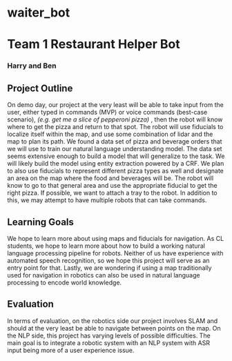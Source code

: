 # waiter_bot
<h1>Team 1 Restaurant Helper Bot </h1>
<h3>Harry and Ben </h3>
<h2> Project  Outline</h2>
On demo day, our project at the very least will be able to take input from the user, either typed in commands (MVP) or voice commands (best-case scenario),<i> (e.g. get me a slice of pepperoni pizza) </i>, then the robot will know where to get the pizza and return to that spot. The robot will use fiducials to localize itself within the map, and use some combination of lidar and the map to plan its path. We found a data set of pizza and beverage orders that we will use to train our natural language understanding model. The data set seems extensive enough to build a model that will generalize to the task. We will likely build the model using entity extraction powered by a CRF. We plan to also use fiducials to represent different pizza types as well and designate an area on the map where the food and beverages will be. The robot will know to go to that general area and use the appropriate fiducial to get the right pizza. If possible, we want to attach a tray to the robot. In addition to this, we may attempt to have multiple robots that can take commands.

<h2> Learning Goals </h2>
We hope to learn more about using maps and fiducials for navigation. As CL students, we hope to learn more about how to build a working natural language processing pipeline for robots. Neither of us have experience with automated speech recognition, so we hope this project will serve as an entry point for that. Lastly, we are wondering if using a map traditionally used for navigation in robotics can also be used in natural language processing to encode world knowledge. 

<h2> Evaluation </h2>
In terms of evaluation, on the robotics side our project involves SLAM and should at the very least be able to navigate between points on the map. On the NLP side, this project has varying levels of possible difficulties. The main goal is to integrate a robotic system with an NLP system with ASR input being more of a user experience issue. 
